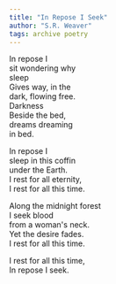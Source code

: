 ```yaml
---
title: "In Repose I Seek"
author: "S.R. Weaver"
tags: archive poetry
---
```

In repose I<br />
sit wondering why<br />
sleep<br />
Gives way, in the<br />
dark, flowing free.<br />
Darkness<br />
Beside the bed,<br />
dreams dreaming<br />
in bed.

In repose I<br />
sleep in this coffin<br />
under the Earth.<br />
I rest for all eternity,<br />
I rest for all this time.

Along the midnight forest<br />
I seek blood<br />
from a woman's neck.<br />
Yet the desire fades.<br />
I rest for all this time.

I rest for all this time,<br />
In repose I seek.
